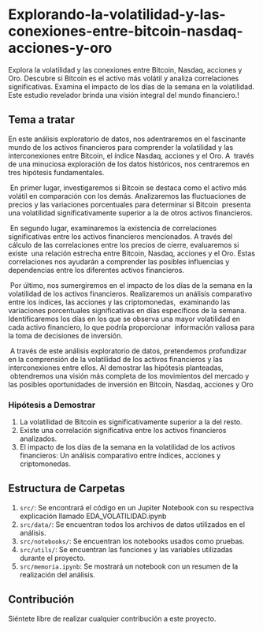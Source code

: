# Explorando-la-volatilidad-y-las-conexiones-entre-bitcoin-nasdaq-acciones-y-oro
Explora la volatilidad y las conexiones entre Bitcoin, Nasdaq, acciones y Oro. Descubre si Bitcoin es el activo más volátil y analiza correlaciones significativas. Examina el impacto de los días de la semana en la volatilidad. Este estudio revelador brinda una visión integral del mundo financiero.!


## Tema a tratar
En este análisis exploratorio de datos, nos adentraremos en el fascinante mundo de los activos financieros para comprender la volatilidad y las interconexiones entre Bitcoin, el índice Nasdaq, acciones y el Oro. A &nbsp;través de una minuciosa exploración de los datos históricos, nos centraremos en tres hipótesis fundamentales.

&nbsp;En primer lugar, investigaremos si Bitcoin se destaca como el activo más volátil en comparación con los demás. Analizaremos las fluctuaciones de precios y las variaciones porcentuales para determinar si Bitcoin &nbsp;presenta una volatilidad significativamente superior a la de otros activos financieros.

&nbsp;En segundo lugar, examinaremos la existencia de correlaciones significativas entre los activos financieros mencionados. A través del cálculo de las correlaciones entre los precios de cierre, evaluaremos si existe &nbsp;una relación estrecha entre Bitcoin, Nasdaq, acciones y el Oro. Estas correlaciones nos ayudarán a comprender las posibles influencias y dependencias entre los diferentes activos financieros.

&nbsp;Por último, nos sumergiremos en el impacto de los días de la semana en la volatilidad de los activos financieros. Realizaremos un análisis comparativo entre los índices, las acciones y las criptomonedas, &nbsp;examinando las variaciones porcentuales significativas en días específicos de la semana. Identificaremos los días en los que se observa una mayor volatilidad en cada activo financiero, lo que podría proporcionar &nbsp;información valiosa para la toma de decisiones de inversión.

&nbsp;A través de este análisis exploratorio de datos, pretendemos profundizar en la comprensión de la volatilidad de los activos financieros y las interconexiones entre ellos. Al demostrar las hipótesis planteadas, &nbsp;obtendremos una visión más completa de los movimientos del mercado y las posibles oportunidades de inversión en Bitcoin, Nasdaq, acciones y Oro

### Hipótesis a Demostrar
1. La volatilidad de Bitcoin es significativamente superior a la del resto.
2. Existe una correlación significativa entre los activos financieros analizados.
3. El impacto de los días de la semana en la volatilidad de los activos financieros: Un análisis comparativo entre índices, acciones y criptomonedas.

## Estructura de Carpetas

1. `src/`: Se encontrará el código en un Jupiter Notebook con su respectiva explicación llamado EDA_VOLATILIDAD.ipynb
2. `src/data/`: Se encuentran todos los archivos de datos utilizados en el análisis.
3. `src/notebooks/`: Se encuentran los notebooks usados como pruebas.
4. `src/utils/`: Se encuentran las funciones y las variables utilizadas durante el proyecto.
5. `src/memoria.ipynb`: Se mostrará un notebook con un resumen de la realización del análisis.

## Contribución

Siéntete libre de realizar cualquier contribución a este proyecto. 


